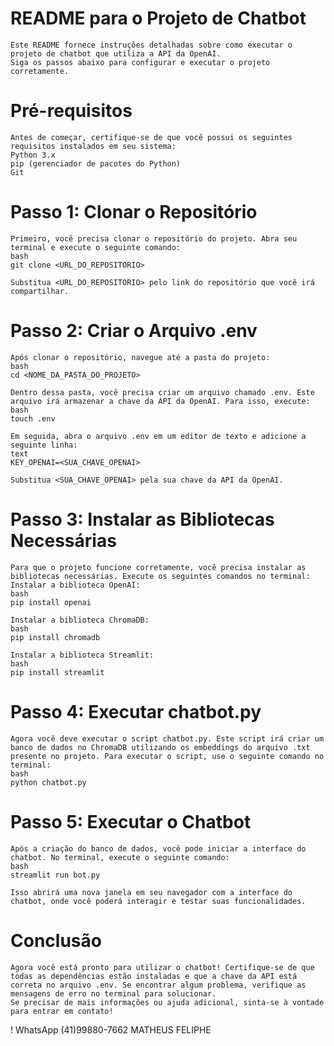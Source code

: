 #                       README para o Projeto de Chatbot
    Este README fornece instruções detalhadas sobre como executar o projeto de chatbot que utiliza a API da OpenAI. 
    Siga os passos abaixo para configurar e executar o projeto corretamente.
#                       Pré-requisitos
    Antes de começar, certifique-se de que você possui os seguintes requisitos instalados em seu sistema:
    Python 3.x
    pip (gerenciador de pacotes do Python)
    Git
#                       Passo 1: Clonar o Repositório
    Primeiro, você precisa clonar o repositório do projeto. Abra seu terminal e execute o seguinte comando:
    bash
    git clone <URL_DO_REPOSITORIO>

    Substitua <URL_DO_REPOSITORIO> pelo link do repositório que você irá compartilhar.
#                       Passo 2: Criar o Arquivo .env
    Após clonar o repositório, navegue até a pasta do projeto:
    bash
    cd <NOME_DA_PASTA_DO_PROJETO>

    Dentro dessa pasta, você precisa criar um arquivo chamado .env. Este arquivo irá armazenar a chave da API da OpenAI. Para isso, execute:
    bash
    touch .env

    Em seguida, abra o arquivo .env em um editor de texto e adicione a seguinte linha:
    text
    KEY_OPENAI=<SUA_CHAVE_OPENAI>

    Substitua <SUA_CHAVE_OPENAI> pela sua chave da API da OpenAI.
#                       Passo 3: Instalar as Bibliotecas Necessárias
    Para que o projeto funcione corretamente, você precisa instalar as bibliotecas necessárias. Execute os seguintes comandos no terminal:
    Instalar a biblioteca OpenAI:
    bash
    pip install openai

    Instalar a biblioteca ChromaDB:
    bash
    pip install chromadb

    Instalar a biblioteca Streamlit:
    bash
    pip install streamlit

#                       Passo 4: Executar chatbot.py
    Agora você deve executar o script chatbot.py. Este script irá criar um banco de dados no ChromaDB utilizando os embeddings do arquivo .txt presente no projeto. Para executar o script, use o seguinte comando no terminal:
    bash
    python chatbot.py

#                       Passo 5: Executar o Chatbot
    Após a criação do banco de dados, você pode iniciar a interface do chatbot. No terminal, execute o seguinte comando:
    bash
    streamlit run bot.py

    Isso abrirá uma nova janela em seu navegador com a interface do chatbot, onde você poderá interagir e testar suas funcionalidades.
#                       Conclusão
    Agora você está pronto para utilizar o chatbot! Certifique-se de que todas as dependências estão instaladas e que a chave da API está correta no arquivo .env. Se encontrar algum problema, verifique as mensagens de erro no terminal para solucionar.
    Se precisar de mais informações ou ajuda adicional, sinta-se à vontade para entrar em contato! 
!    WhatsApp (41)99880-7662 MATHEUS FELIPHE
